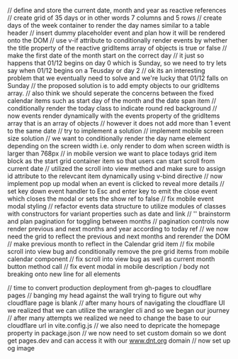 // define and store the current date, month and year as
reactive references
// create grid of 35 days or in other words 7 columns and 5 rows
// create days of the week container to render the day names similar to a table header
// insert dummy placeholder event and plan how it will be rendered onto the DOM
// use v-if attribute to conditionally render events by whether the title property of the reactive gridItems array of objects is true or false
// make the first date of the month start on the correct day
// it just so happens that 01/12 begins on day 0 which is Sunday, so we need to try lets say when 01/12 begins on a Teusday or day 2
// ok its an interesting problem that we eventually need to solve and we're lucky that 01/12 falls on Sunday
// the proposed solution is to add empty objects to our gridItems array.
// also think we should seperate the concerns between the fixed calendar items such as start day of the month and the date span item
// conditionally render the today class to indicate round red background 
// now events render dynamically with the events property of the gridItems array that is an array of objects 
// however it does not add more than 1 event to the same date
// try to implement a solution
// implement mobile screen size solution 
// we want to conditionally render the day name element depending on the screen width i.e. only render to dom when screen width is larger than 768px
// in mobile version we want to place todays grid item block as the start grid container item so that users can start scroll from current date
// utilized the scroll into view method and make sure to assign id attribute to the relevcant item dynamically using v-bind directive 
// now implement pop up modal when an event is clicked to reveal more details
// set key down event handler to Esc and enter key to emit the close event which closes the modal or sets the show ref to false
// fix mobile event modal styling 
// refactor events data structure to utilize modules of classes with constructors for variant properties such as date and link
// '' brainstorm and plan pagination for toggling between months
// pagination controls now render previous and next months and year according to today ref
// we now need the grid to reflect the previous and next months and rerender the DOM
// make previous month to reflect in the Calendar grid item
// fix mobile scroll into view bug and conditionally remove the pre grid items from mobile calendar component
// fix scroll into view bug as well as current month button method call
// fix event modal in mobile description / body not breaking onto new line for all elements

// time to convert production deployment from gh-pages to 
cloudflare pages 
// banging my head against the wall trying to figure out why cloudflare page is blank
// after many hours of navigating the cloudflare UI we realized that we can utilize the wrangler cli and so we began our journey 
// after many attempts we realized we need to change the base to our cloudflare url in vite.config.js
// we also need to depricate the homepage property in package.json
// we now need to set custom domain so we dont get pages.dev and can access it with our www.dnt.org domain
// now set up og image

<script setup>
// filepath: /Users/ck/Desktop/Code/DNT Calendar/vue-project/src/components/Calendar.vue
import { ref } from 'vue';
import dayjs from 'dayjs';
import EventItem from './EventItem.vue';

const currentMonth = ref(dayjs());
const today = dayjs().date();

const previousMonth = () => {
  currentMonth.value = currentMonth.value.subtract(1, 'month');
};

const nextMonth = () => {
  currentMonth.value = currentMonth.value.add(1, 'month');
};

const daysInMonth = (month) => {
  const startOfMonth = month.startOf('month');
  const endOfMonth = month.endOf('month');
  const days = [];
  for (let day = startOfMonth; day.isBefore(endOfMonth) || day.isSame(endOfMonth); day = day.add(1, 'day')) {
    days.push({
      id: day.date(),
      events: [] // Add logic to populate events for each day
    });
  }
  return days;
};

const days = ref(daysInMonth(currentMonth.value));

watch(currentMonth, (newMonth) => {
  days.value = daysInMonth(newMonth);
});
</script>

<template>
  <div>
    <button @click="previousMonth">Previous Month</button>
    <button @click="nextMonth">Next Month</button>
    <h2>{{ currentMonth.format('MMMM YYYY') }}</h2>
    <div class="calendar-grid">
      <div
        v-for="item in days"
        :key="item.id"
        :id="item.id"
        class="grid-item"
      >
        <span
          :style="Number(item.id) === Number(today) ? {
            backgroundColor: 'red',
            borderRadius: '5px',
            padding: '5px'
          } : {}"
        >{{ item.id }}</span>
        <EventItem 
          v-for="event in item.events"
          :key="event.id"
          :event="event"
        />
      </div>
    </div>
  </div>
</template>

<style scoped>
.calendar-grid {
  display: grid;
  grid-template-columns: repeat(7, 1fr);
  gap: 10px;
}

.grid-item {
  border: 1px solid #ccc;
  padding: 10px;
  text-align: center;
}
</style>